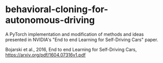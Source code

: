 # behavioral-cloning-for-autonomous-driving
A PyTorch implementation and modification of methods and ideas presented in NVIDIA's "End to end Learning for Self-Driving Cars" paper.


Bojarski et al., 2016, End to end Learning for Self-Driving Cars, https://arxiv.org/pdf/1604.07316v1.pdf
